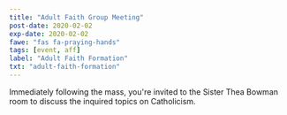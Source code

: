 ```yaml
---
title: "Adult Faith Group Meeting"
post-date: 2020-02-02
exp-date: 2020-02-02
fawe: "fas fa-praying-hands"
tags: [event, aff]
label: "Adult Faith Formation"
txt: "adult-faith-formation"
---
```

Immediately following the mass, you're invited to the Sister Thea Bowman room to discuss the inquired topics on Catholicism.